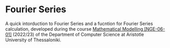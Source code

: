 # Fourier Series

A quick intorduction to Fourier Series and a fucntion for Fourier Series calculation, developed during the course [Mathematical Modelling [NGE-06-01]](https://elearning.auth.gr/course/view.php?id=6563) (2022/23) of the Department of Computer Science at Aristotle University of Thessaloniki.


